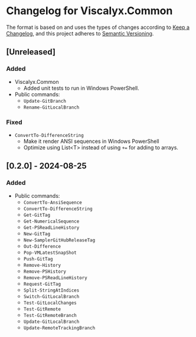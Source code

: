 # Changelog for Viscalyx.Common

The format is based on and uses the types of changes according to [Keep a Changelog](https://keepachangelog.com/en/1.0.0/),
and this project adheres to [Semantic Versioning](https://semver.org/spec/v2.0.0.html).

## [Unreleased]

### Added

- Viscalyx.Common
  - Added unit tests to run in Windows PowerShell.
- Public commands:
  - `Update-GitBranch`
  - `Rename-GitLocalBranch`

### Fixed

- `ConvertTo-DifferenceString`
  - Make it render ANSI sequences in Windows PowerShell
  - Optimize using List\<T\> instead of using `+=` for adding to arrays.

## [0.2.0] - 2024-08-25

### Added

- Public commands:
  - `ConvertTo-AnsiSequence`
  - `ConvertTo-DifferenceString`
  - `Get-GitTag`
  - `Get-NumericalSequence`
  - `Get-PSReadLineHistory`
  - `New-GitTag`
  - `New-SamplerGitHubReleaseTag`
  - `Out-Difference`
  - `Pop-VMLatestSnapShot`
  - `Push-GitTag`
  - `Remove-History`
  - `Remove-PSHistory`
  - `Remove-PSReadLineHistory`
  - `Request-GitTag`
  - `Split-StringAtIndices`
  - `Switch-GitLocalBranch`
  - `Test-GitLocalChanges`
  - `Test-GitRemote`
  - `Test-GitRemoteBranch`
  - `Update-GitLocalBranch`
  - `Update-RemoteTrackingBranch`
